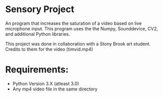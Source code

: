 
# Sensory Project
An program that increases the saturation of a video based on live microphone input. This program uses the the Numpy, Sounddevice, CV2, and additional Python libraries.

This project was done in collaboration with a Stony Brook art student. Credits to them for the video (timvid.mp4)


# Requirements:
  - Python Version 3.X (atleast 3.0)
  - Any mp4 video file in the same directory 

